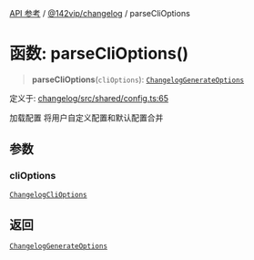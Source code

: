 [API 参考](../wiki/Home) / [@142vip/changelog](../wiki/@142vip.changelog) / parseCliOptions

# 函数: parseCliOptions()

> **parseCliOptions**(`cliOptions`): [`ChangelogGenerateOptions`](../wiki/@142vip.changelog.%E6%8E%A5%E5%8F%A3.ChangelogGenerateOptions)

定义于: [changelog/src/shared/config.ts:65](https://github.com/142vip/core-x/blob/5281e59d2cdd2de59e1ea761d17ed7fe118d1e60/packages/changelog/src/shared/config.ts#L65)

加载配置
将用户自定义配置和默认配置合并

## 参数

### cliOptions

[`ChangelogCliOptions`](../wiki/@142vip.changelog.%E6%8E%A5%E5%8F%A3.ChangelogCliOptions)

## 返回

[`ChangelogGenerateOptions`](../wiki/@142vip.changelog.%E6%8E%A5%E5%8F%A3.ChangelogGenerateOptions)
